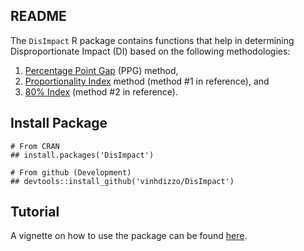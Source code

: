 ## README
The `DisImpact` R package contains functions that help in determining Disproportionate Impact (DI) based on the following methodologies:

1. [Percentage Point Gap](https://www.cccco.edu/-/media/CCCCO-Website/About-Us/Divisions/Digital-Innovation-and-Infrastructure/Research/Files/PercentagePointGapMethod2017.ashx) (PPG) method,
2. [Proportionality Index](https://www.cccco.edu/-/media/CCCCO-Website/About-Us/Divisions/Digital-Innovation-and-Infrastructure/Network-Operations/Accountability/Files/GUIDELINES-FOR-MEASURING-DISPROPORTIONATE-IMPACT-IN-EQUITY-PLANS.ashx) method (method #1 in reference), and
3. [80% Index](https://www.cccco.edu/-/media/CCCCO-Website/About-Us/Divisions/Digital-Innovation-and-Infrastructure/Network-Operations/Accountability/Files/GUIDELINES-FOR-MEASURING-DISPROPORTIONATE-IMPACT-IN-EQUITY-PLANS.ashx) (method #2 in reference).

## Install Package
```{r}
# From CRAN
## install.packages('DisImpact')

# From github (Development)
## devtools::install_github('vinhdizzo/DisImpact')
```

## Tutorial
A vignette on how to use the package can be found [here](https://CRAN.R-project.org/package=DisImpact/vignettes/Tutorial.html).
